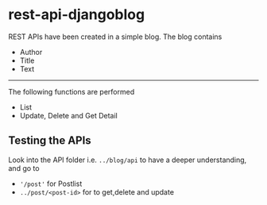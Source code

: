 # rest-api-djangoblog

REST APIs have been created in a simple blog.
The blog contains
* Author
* Title
* Text

----------------------------------------------

The following functions are performed
* List
* Update, Delete and Get Detail



## Testing the APIs

Look into the API folder i.e. `../blog/api` to have a deeper understanding, and go to 

* `'/post'` for Postlist
* `../post/<post-id>` for to get,delete and update
